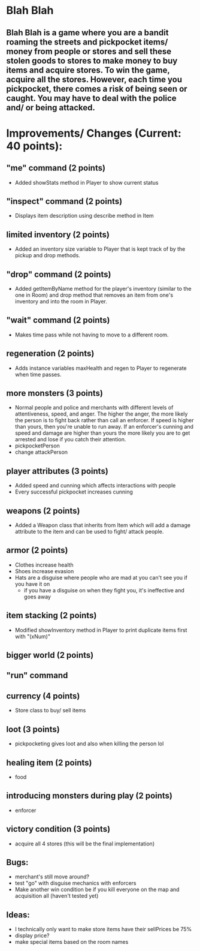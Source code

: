 # Blah Blah
## Blah Blah is a game where you are a bandit roaming the streets and pickpocket items/ money from people or stores and sell these stolen goods to stores to make money to buy items and acquire stores. To win the game, acquire all the stores. However, each time you pickpocket, there comes a risk of being seen or caught. You may have to deal with the police and/ or being attacked. 

# Improvements/ Changes (Current: 40 points):
## "me" command (2 points)
- Added showStats method in Player to show current status
## "inspect" command (2 points)
- Displays item description using describe method in Item
## limited inventory (2 points)
- Added an inventory size variable to Player that is kept track of by the pickup and drop methods. 
## "drop" command (2 points)
- Added getItemByName method for the player's inventory (similar to the one in Room) and drop method that removes an item from one's inventory and into the room in Player.
## "wait" command (2 points)
- Makes time pass while not having to move to a different room.
## regeneration (2 points)
- Adds instance variables maxHealth and regen to Player to regenerate when time passes.
## more monsters (3 points)
- Normal people and police and merchants with different levels of attentiveness, speed, and anger. The higher the anger, the more likely the person is to fight back rather than call an enforcer. If speed is higher than yours, then you're unable to run away. If an enforcer's cunning and speed and damage are higher than yours the more likely you are to get arrested and lose if you catch their attention.
- pickpocketPerson
- change attackPerson
## player attributes (3 points)
- Added speed and cunning which affects interactions with people
- Every successful pickpocket increases cunning
## weapons (2 points)
- Added a Weapon class that inherits from Item which will add a damage attribute to the item and can be used to fight/ attack people.
## armor (2 points)
- Clothes increase health
- Shoes increase evasion
- Hats are a disguise where people who are mad at you can't see you if you have it on
    - if you have a disguise on when they fight you, it's ineffective and goes away
## item stacking (2 points)
- Modified showInventory method in Player to print duplicate items first with "(xNum)"
## bigger world (2 points)
## "run" command 
## currency (4 points)
- Store class to buy/ sell items
## loot (3 points)
- pickpocketing gives loot and also when killing the person lol
## healing item (2 points)
- food
## introducing monsters during play (2 points)
- enforcer
## victory condition (3 points)
- acquire all 4 stores (this will be the final implementation)

## Bugs:
- merchant's still move around?
- test "go" with disguise mechanics with enforcers
- Make another win condition be if you kill everyone on the map and acquisition all (haven't tested yet)

## Ideas:
- I technically only want to make store items have their sellPrices be 75%
- display price?
- make special items based on the room names